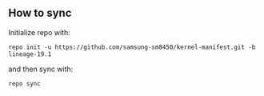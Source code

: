 How to sync
------------

Initialize repo with:

```
repo init -u https://github.com/samsung-sm8450/kernel-manifest.git -b lineage-19.1
```

and then sync with:

```
repo sync
```
